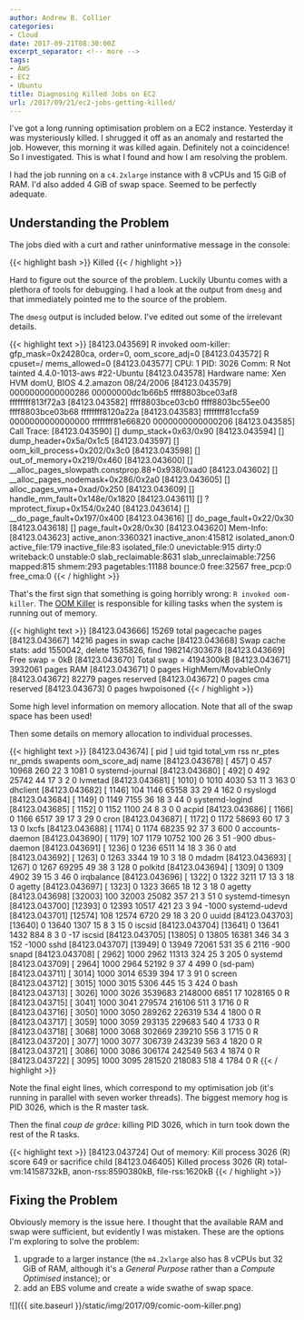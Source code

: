 ```yaml
---
author: Andrew B. Collier
categories:
- Cloud
date: 2017-09-21T08:30:00Z
excerpt_separator: <!-- more -->
tags:
- AWS
- EC2
- Ubuntu
title: Diagnosing Killed Jobs on EC2
url: /2017/09/21/ec2-jobs-getting-killed/
---
```


I've got a long running optimisation problem on a EC2 instance. Yesterday it was mysteriously killed. I shrugged it off as an anomaly and restarted the job. However, this morning it was killed again. Definitely not a coincidence! So I investigated. This is what I found and how I am resolving the problem.

<!--more-->

I had the job running on a `c4.2xlarge` instance with 8 vCPUs and 15 GiB of RAM. I'd also added 4 GiB of swap space. Seemed to be perfectly adequate.

## Understanding the Problem

The jobs died with a curt and rather uninformative message in the console:

{{< highlight bash >}}
Killed
{{< / highlight >}}

Hard to figure out the source of the problem. Luckily Ubuntu comes with a plethora of tools for debugging. I had a look at the output from `dmesg` and that immediately pointed me to the source of the problem.

The `dmesg` output is included below. I've edited out some of the irrelevant details.

{{< highlight text >}}
[84123.043569] R invoked oom-killer: gfp_mask=0x24280ca, order=0, oom_score_adj=0
[84123.043572] R cpuset=/ mems_allowed=0
[84123.043577] CPU: 1 PID: 3026 Comm: R Not tainted 4.4.0-1013-aws #22-Ubuntu
[84123.043578] Hardware name: Xen HVM domU, BIOS 4.2.amazon 08/24/2006
[84123.043579]  0000000000000286 00000000dc1b66b5 ffff8803bce03af8 ffffffff813f72a3
[84123.043582]  ffff8803bce03cb0 ffff8803bc55ee00 ffff8803bce03b68 ffffffff8120a22a
[84123.043583]  ffffffff81ccfa59 0000000000000000 ffffffff81e66820 0000000000000206
[84123.043585] Call Trace:
[84123.043590]  [<ffffffff813f72a3>] dump_stack+0x63/0x90
[84123.043594]  [<ffffffff8120a22a>] dump_header+0x5a/0x1c5
[84123.043597]  [<ffffffff81191de2>] oom_kill_process+0x202/0x3c0
[84123.043598]  [<ffffffff81192209>] out_of_memory+0x219/0x460
[84123.043600]  [<ffffffff811981f8>] __alloc_pages_slowpath.constprop.88+0x938/0xad0
[84123.043602]  [<ffffffff81198616>] __alloc_pages_nodemask+0x286/0x2a0
[84123.043605]  [<ffffffff811e38dd>] alloc_pages_vma+0xad/0x250
[84123.043609]  [<ffffffff811c175e>] handle_mm_fault+0x148e/0x1820
[84123.043611]  [<ffffffff811ca564>] ? mprotect_fixup+0x154/0x240
[84123.043614]  [<ffffffff8106b517>] __do_page_fault+0x197/0x400
[84123.043616]  [<ffffffff8106b7a2>] do_page_fault+0x22/0x30
[84123.043618]  [<ffffffff81830ef8>] page_fault+0x28/0x30
[84123.043620] Mem-Info:
[84123.043623] active_anon:3360321 inactive_anon:415812 isolated_anon:0
                active_file:179 inactive_file:83 isolated_file:0
                unevictable:915 dirty:0 writeback:0 unstable:0
                slab_reclaimable:8631 slab_unreclaimable:7256
                mapped:815 shmem:293 pagetables:11188 bounce:0
                free:32567 free_pcp:0 free_cma:0
{{< / highlight >}}

That's the first sign that something is going horribly wrong: `R invoked oom-killer`. The [OOM Killer](https://linux-mm.org/OOM_Killer) is responsible for killing tasks when the system is running out of memory.

{{< highlight text >}}
[84123.043666] 15269 total pagecache pages
[84123.043667] 14216 pages in swap cache
[84123.043668] Swap cache stats: add 1550042, delete 1535826, find 198214/303678
[84123.043669] Free swap  = 0kB
[84123.043670] Total swap = 4194300kB
[84123.043671] 3932061 pages RAM
[84123.043671] 0 pages HighMem/MovableOnly
[84123.043672] 82279 pages reserved
[84123.043672] 0 pages cma reserved
[84123.043673] 0 pages hwpoisoned
{{< / highlight >}}

Some high level information on memory allocation. Note that all of the swap space has been used!

Then some details on memory allocation to individual processes.

{{< highlight text >}}
[84123.043674] [ pid ]   uid  tgid total_vm      rss nr_ptes nr_pmds swapents oom_score_adj name
[84123.043678] [  457]     0   457    10968      260      22       3     1081             0 systemd-journal
[84123.043680] [  492]     0   492    25742       44      17       3        2             0 lvmetad
[84123.043681] [ 1010]     0  1010     4030       53      11       3      163             0 dhclient
[84123.043682] [ 1146]   104  1146    65158       33      29       4      162             0 rsyslogd
[84123.043684] [ 1149]     0  1149     7155       36      18       3       44             0 systemd-logind
[84123.043685] [ 1152]     0  1152     1100       24       8       3        0             0 acpid
[84123.043686] [ 1166]     0  1166     6517       39      17       3       29             0 cron
[84123.043687] [ 1172]     0  1172    58693       60      17       3       13             0 lxcfs
[84123.043688] [ 1174]     0  1174    68235       92      37       3      600             0 accounts-daemon
[84123.043690] [ 1179]   107  1179    10752      100      26       3       51          -900 dbus-daemon
[84123.043691] [ 1236]     0  1236     6511       14      18       3       36             0 atd
[84123.043692] [ 1263]     0  1263     3344       19      10       3       18             0 mdadm
[84123.043693] [ 1267]     0  1267    69295       49      38       3      128             0 polkitd
[84123.043694] [ 1309]     0  1309     4902       39      15       3       46             0 irqbalance
[84123.043696] [ 1322]     0  1322     3211       17      13       3       18             0 agetty
[84123.043697] [ 1323]     0  1323     3665       18      12       3       18             0 agetty
[84123.043698] [32003]   100 32003    25082      357      21       3       51             0 systemd-timesyn
[84123.043700] [12393]     0 12393    10517      421      23       3       94         -1000 systemd-udevd
[84123.043701] [12574]   108 12574     6720       29      18       3       20             0 uuidd
[84123.043703] [13640]     0 13640     1307       15       8       3       15             0 iscsid
[84123.043704] [13641]     0 13641     1432      884       8       3        0           -17 iscsid
[84123.043705] [13805]     0 13805    16381      346      34       3      152         -1000 sshd
[84123.043707] [13949]     0 13949    72061      531      35       6     2116          -900 snapd
[84123.043708] [ 2962]  1000  2962    11313      324      25       3      205             0 systemd
[84123.043709] [ 2964]  1000  2964    52192        9      37       4      499             0 (sd-pam)
[84123.043711] [ 3014]  1000  3014     6539      394      17       3       91             0 screen
[84123.043712] [ 3015]  1000  3015     5306      445      15       3      424             0 bash
[84123.043713] [ 3026]  1000  3026  3539683  2148000    6851      17  1028165             0 R
[84123.043715] [ 3041]  1000  3041   279574   216106     511       3     1716             0 R
[84123.043716] [ 3050]  1000  3050   289262   226319     534       4     1800             0 R
[84123.043717] [ 3059]  1000  3059   293135   229683     540       4     1733             0 R
[84123.043718] [ 3068]  1000  3068   302669   239210     556       3     1715             0 R
[84123.043720] [ 3077]  1000  3077   306739   243239     563       4     1820             0 R
[84123.043721] [ 3086]  1000  3086   306174   242549     563       4     1874             0 R
[84123.043722] [ 3095]  1000  3095   281520   218083     518       4     1784             0 R
{{< / highlight >}}

Note the final eight lines, which correspond to my optimisation job (it's running in parallel with seven worker threads). The biggest memory hog is PID 3026, which is the R master task.

Then the final *coup de grâce*: killing PID 3026, which in turn took down the rest of the R tasks.

{{< highlight text >}}
[84123.043724] Out of memory: Kill process 3026 (R) score 649 or sacrifice child
[84123.046405] Killed process 3026 (R) total-vm:14158732kB, anon-rss:8590380kB, file-rss:1620kB
{{< / highlight >}}

## Fixing the Problem

Obviously memory is the issue here. I thought that the available RAM and swap were sufficient, but evidently I was mistaken. These are the options I'm exploring to solve the problem:

1. upgrade to a larger instance (the `m4.2xlarge` also has 8 vCPUs but 32 GiB of RAM, although it's a *General Purpose* rather than a *Compute Optimised* instance); or
2. add an EBS volume and create a wide swathe of swap space.

![]({{ site.baseurl }}/static/img/2017/09/comic-oom-killer.png)